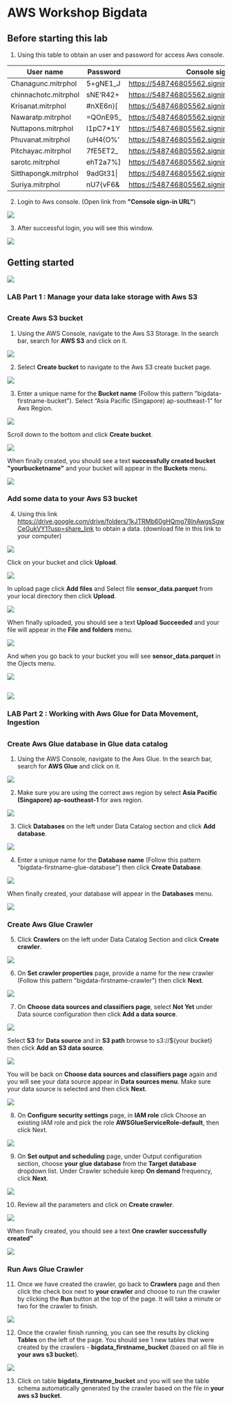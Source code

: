 # AWS Workshop Bigdata
## Before starting this lab
1. Using this table to obtain an user and password for access Aws console.

User name | Password | Console sign-in URL
----- | ----- | ----- |
Chanagunc.mitrphol | 5+gNE1_J | https://548746805562.signin.aws.amazon.com/console
chinnachotc.mitrphol | sNE'R42+ | https://548746805562.signin.aws.amazon.com/console
Krisanat.mitrphol | #nXE6n}[ | https://548746805562.signin.aws.amazon.com/console
Nawaratp.mitrphol | =QOnE95_ | https://548746805562.signin.aws.amazon.com/console
Nuttapons.mitrphol | I1pC7*1Y | https://548746805562.signin.aws.amazon.com/console
Phuvanat.mitrphol | (uH4{O%' | https://548746805562.signin.aws.amazon.com/console
Pitchayac.mitrphol | 7fE5ET2_ | https://548746805562.signin.aws.amazon.com/console
sarotc.mitrphol | ehT2a7%] | https://548746805562.signin.aws.amazon.com/console
Sitthapongk.mitrphol | 9adGt31\| | https://548746805562.signin.aws.amazon.com/console
Suriya.mitrphol | nU7{vF6& | https://548746805562.signin.aws.amazon.com/console

2. Login to Aws console. (Open link from **"Console sign-in URL"**)

<img align="center" src="https://github.com/Dumpkung/aws-workshop-bigdata/assets/31465515/3fb41889-59ed-4ac7-8d02-b71bc9a309ef">

3. After successful login, you will see this window.

<img align="center" src="https://github.com/Dumpkung/aws-workshop-bigdata/assets/31465515/08eab7af-149a-46eb-9deb-3b0e9389c3b0">


## Getting started

<img align="center" src="https://github.com/Dumpkung/aws-workshop-bigdata/assets/31465515/a733946f-37ad-4033-8b67-527b3e83850a">


### LAB Part 1 : Manage your data lake storage with Aws S3
##
### Create Aws S3 bucket
1. Using the AWS Console, navigate to the Aws S3 Storage. In the search bar, search for **AWS S3** and click on it.

<img align="center" src="https://github.com/Dumpkung/aws-workshop-bigdata/assets/31465515/b76bc75d-7b54-4a52-94d7-2ad31b30f7be">


2. Select **Create bucket** to navigate to the Aws S3 create bucket page.

<img align="center" src="https://github.com/Dumpkung/aws-workshop-bigdata/assets/31465515/6f63f23b-3e0c-49c1-a8bf-1cbc6b372b7b">


3. Enter a unique name for the **Bucket name** (Follow this pattern "bigdata-firstname-bucket"). Select “Asia Pacific (Singapore) ap-southeast-1”  for Aws Region.

<img align="center" src="https://github.com/Dumpkung/aws-workshop-bigdata/assets/31465515/b112b1d1-6c64-49a8-b25b-d127b41df5a1">

Scroll down to the bottom and click **Create bucket**.
   
<img align="center" src="https://github.com/Dumpkung/aws-workshop-bigdata/assets/31465515/307e406f-6bcd-4946-be86-6e8b6b7de7c1">

When finally created, you should see a text **successfully created bucket "yourbucketname"** and your bucket will appear in the **Buckets** menu.

<img align="center" src="https://github.com/Dumpkung/aws-workshop-bigdata/assets/31465515/3c66cbcb-e41a-4f76-8c99-b3d5b3513f1b">

### Add some data to your Aws S3 bucket

4. Using this link https://drive.google.com/drive/folders/1kJTRMb60gHQmg78InAwgsSgwCeGukVY1?usp=share_link to obtain a data. (download file in this link to your computer)
 
 <img align="center" src="https://github.com/Dumpkung/aws-workshop-bigdata/assets/31465515/0f8f1f18-dc38-4a5a-9fb8-abe29271c53b">

Click on your bucket and click **Upload**.

<img align="center" src="https://github.com/Dumpkung/aws-workshop-bigdata/assets/31465515/9c20c899-a7ab-44c9-87b7-4c416f2d8697">

In upload page click **Add files** and Select file **sensor_data.parquet** from your local directory then click **Upload**.

<img align="center" src="https://github.com/Dumpkung/aws-workshop-bigdata/assets/31465515/a65511a2-c3c4-4d83-b882-7ff2f10e6b84">

When finally uploaded, you should see a text **Upload Succeeded** and your file will appear in the **File and folders** menu.

<img align="center" src="https://github.com/Dumpkung/aws-workshop-bigdata/assets/31465515/f77f1cf0-d963-405e-bd23-fde5b78ee62f">

And when you go back to your bucket you will see **sensor_data.parquet** in the Ojects menu.

<img align="center" src="https://github.com/Dumpkung/aws-workshop-bigdata/assets/31465515/0fb653f6-5186-4bf4-a1ce-f2a3e36c3581">

##

<img align="center" src="https://github.com/Dumpkung/aws-workshop-bigdata/assets/31465515/5e69f00a-fdf1-4e19-b7b5-1b4b7f82f75a">

### LAB Part 2 : Working with Aws Glue for Data Movement, Ingestion
##
### Create Aws Glue database in Glue data catalog

1. Using the AWS Console, navigate to the Aws Glue. In the search bar, search for **AWS Glue** and click on it.

<img align="center" src="https://github.com/Dumpkung/aws-workshop-bigdata/assets/31465515/935de13d-8968-48dd-b02f-8c2a393741e2">

2. Make sure you are using the correct aws region by select **Asia Pacific (Singapore) ap-southeast-1** for aws region.

<img align="center" src="https://github.com/Dumpkung/aws-workshop-bigdata/assets/31465515/ed58b6d1-8223-4308-958d-adc61b98c18a">

3. Click **Databases** on the left under Data Catalog section and click **Add database**.

<img align="center" src="https://github.com/Dumpkung/aws-workshop-bigdata/assets/31465515/7a884aa1-75d7-4315-b9b3-90a3cb01bcbf">

4. Enter a unique name for the **Database name** (Follow this pattern "bigdata-firstname-glue-database") then click **Create Database**.

<img align="center" src="https://github.com/Dumpkung/aws-workshop-bigdata/assets/31465515/d16809e5-0a24-4def-ac4c-09772f426f1d">

When finally created, your database will appear in the **Databases** menu.

<img align="center" src="https://github.com/Dumpkung/aws-workshop-bigdata/assets/31465515/dd164173-5b9c-4060-a3dd-a7338df775ee">

### Create Aws Glue Crawler

5. Click **Crawlers** on the left under Data Catalog Section and click **Create crawler**.

<img align="center" src="https://github.com/Dumpkung/aws-workshop-bigdata/assets/31465515/09951e98-bf87-4b85-a527-a05b44ef6811">

6. On **Set crawler properties** page, provide a name for the new crawler (Follow this pattern "bigdata-firstname-crawler") then click **Next**.

<img align="center" src="https://github.com/Dumpkung/aws-workshop-bigdata/assets/31465515/f2c86702-fd7b-4b35-b72c-3cd74f7530ba">

7. On **Choose data sources and classifiers page**, select **Not Yet** under Data source configuration then click **Add a data source**.

<img align="center" src="https://github.com/Dumpkung/aws-workshop-bigdata/assets/31465515/fe4454cb-4c11-4a0a-afce-e118b0ff15bb">

Select **S3** for **Data source** and in **S3 path** browse to s3://${your bucket} then click **Add an S3 data source**.

<img align="center" src="https://github.com/Dumpkung/aws-workshop-bigdata/assets/31465515/99c13e89-4517-450c-8b68-910f1fa01fa2">

You will be back on **Choose data sources and classifiers page** again and you will see your data source appear in **Data sources menu**. Make sure your data source is selected and then click **Next**.

<img align="center" src="https://github.com/Dumpkung/aws-workshop-bigdata/assets/31465515/e2461778-5bf1-4b9b-b41c-690415b71169">

8. On **Configure security settings** page, in **IAM role** click Choose an existing IAM role and pick the role **AWSGlueServiceRole-default**, then click Next.

<img align="center" src="https://github.com/Dumpkung/aws-workshop-bigdata/assets/31465515/440c14ad-fff3-4840-a623-3c6e217fefdb">

9. On **Set output and scheduling** page, under Output configuration section, choose **your glue database** from the **Target database** dropdown list. Under Crawler schedule keep **On demand** frequency, click **Next**.

<img align="center" src="https://github.com/Dumpkung/aws-workshop-bigdata/assets/31465515/56584240-a700-4db7-b7b7-ecd48e515ef6">

10. Review all the parameters and click on **Create crawler**.

<img align="center" src="https://github.com/Dumpkung/aws-workshop-bigdata/assets/31465515/f82855d8-025b-4b57-905b-68536a84a0fc">

When finally created, you should see a text **One crawler successfully created"**

<img align="center" src="https://github.com/Dumpkung/aws-workshop-bigdata/assets/31465515/c6fc5978-9254-42b8-ae24-2360c03dd870">

### Run Aws Glue Crawler

11. Once we have created the crawler, go back to **Crawlers** page and then click the check box next to **your crawler** and choose to run the crawler by clicking the **Run** button at the top of the page. It will take a minute or two for the crawler to finish.

<img align="center" src="https://github.com/Dumpkung/aws-workshop-bigdata/assets/31465515/5379afb7-bb79-4fda-b5ce-93d45deaf118">

12. Once the crawler finish running, you can see the results by clicking **Tables** on the left of the page. You should see 1 new tables that were created by the crawlers - **bigdata_firstname_bucket** (based on all file in **your aws s3 bucket**).

<img align="center" src="https://github.com/Dumpkung/aws-workshop-bigdata/assets/31465515/08846d88-67f4-41f0-ab01-2fae98361555">

13. Click on table **bigdata_firstname_bucket** and you will see the table schema automatically generated by the crawler based on the file in **your aws s3 bucket**.

